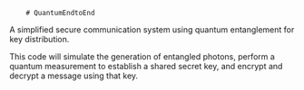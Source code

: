         # QuantumEndtoEnd
A simplified secure communication system using quantum entanglement for key distribution.

This code will simulate the generation of entangled photons, perform a quantum measurement to establish a shared secret key, and encrypt and decrypt a message using that key.
